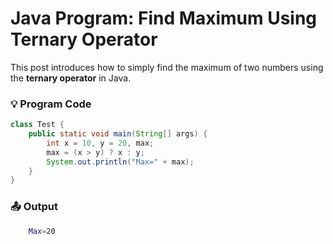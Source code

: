 # Java Program: Find Maximum Using Ternary Operator

This post introduces how to simply find the maximum of two numbers using the **ternary operator** in Java.

### 💡 Program Code
```java
class Test {
    public static void main(String[] args) {
        int x = 10, y = 20, max;
        max = (x > y) ? x : y;
        System.out.println("Max=" + max);
    }
}
``` 
### 📤 Output
```bash 
    Max=20
```
